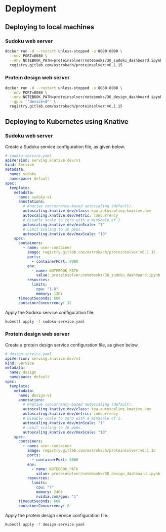 # Deployment

## Deploying to local machines

### Sudoku web server

```bash
docker run -d --restart unless-stopped -p 8080:8080 \
  --env PORT=8080 \
  --env NOTEBOOK_PATH=proteinsolver/notebooks/30_sudoku_dashboard.ipynb \
  registry.gitlab.com/ostrokach/proteinsolver:v0.1.15
```

### Protein design web server

```bash
docker run -d --restart unless-stopped -p 8080:8080 \
  --env PORT=8080 \
  --env NOTEBOOK_PATH=proteinsolver/notebooks/30_design_dashboard.ipynb \
  --gpus '"device=0"' \
  registry.gitlab.com/ostrokach/proteinsolver:v0.1.15
```

## Deploying to Kubernetes using Knative

### Sudoku web server

Create a Sudoku service configuration file, as given below.

```yaml
# sudoku-service.yaml
apiVersion: serving.knative.dev/v1
kind: Service
metadata:
  name: sudoku
  namespace: default
spec:
  template:
    metadata:
      name: sudoku-v1
      annotations:
        # Knative concurrency-based autoscaling (default).
        autoscaling.knative.dev/class: kpa.autoscaling.knative.dev
        autoscaling.knative.dev/metric: concurrency
        # Disable scale to zero with a minScale of 1.
        autoscaling.knative.dev/minScale: "1"
        # Limit scaling to 10 pods.
        autoscaling.knative.dev/maxScale: "10"
    spec:
      containers:
        - name: user-container
          image: registry.gitlab.com/ostrokach/proteinsolver:v0.1.15
          ports:
            - containerPort: 8080
          env:
            - name: NOTEBOOK_PATH
              value: proteinsolver/notebooks/30_sudoku_dashboard.ipynb
          resources:
            limits:
              cpu: "1.8"
              memory: 12Gi
      timeoutSeconds: 600
      containerConcurrency: 12
```

Apply the Sudoku service configuration file.

```bash
kubectl apply -f sudoku-service.yaml
```

### Protein design web server

Create a protein design service configuration file, as given below.

```yaml
# design-service.yaml
apiVersion: serving.knative.dev/v1
kind: Service
metadata:
  name: design
  namespace: default
spec:
  template:
    metadata:
      name: design-v1
      annotations:
        # Knative concurrency-based autoscaling (default).
        autoscaling.knative.dev/class: kpa.autoscaling.knative.dev
        autoscaling.knative.dev/metric: concurrency
        # Disable scale to zero with a minScale of 1.
        autoscaling.knative.dev/minScale: "1"
        # Limit scaling to 10 pods.
        autoscaling.knative.dev/maxScale: "10"
    spec:
      containers:
        - name: user-container
          image: registry.gitlab.com/ostrokach/proteinsolver:v0.1.15
          ports:
            - containerPort: 8080
          env:
            - name: NOTEBOOK_PATH
              value: proteinsolver/notebooks/30_design_dashboard.ipynb
          resources:
            limits:
              cpu: "7"
              memory: 24Gi
              nvidia.com/gpu: "1"
      timeoutSeconds: 600
      containerConcurrency: 8
```

Apply the protein design service configuration file.

```bash
kubectl apply -f design-service.yaml
```
